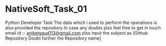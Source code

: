 # NativeSoft_Task_01
Python Developer Task
The data which i used to perform the operations is also provided the repository
In case any doubts plss feel free to get in touch 
email id :- aniketgaud113@gmail.com
plss input the subject as [Github Repository Doubt further the Repository name]
